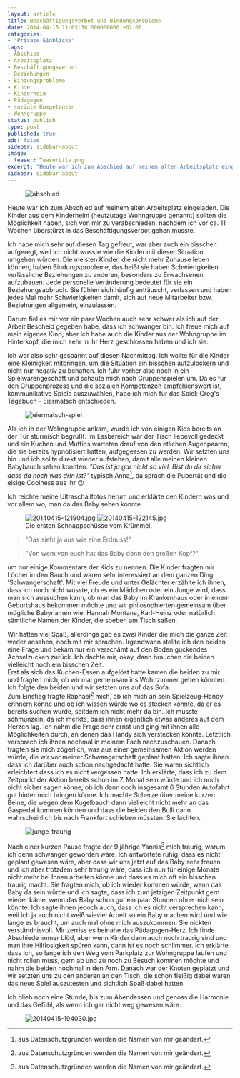 ```yaml
---
layout: article
title: Beschäftigungsverbot und Bindungsprobleme
date: 2014-04-15 11:03:38.000000000 +02:00
categories:
- "Private Einblicke"
tags:
- Abschied
- Arbeitsplatz
- Beschäftigungsverbot
- Beziehungen
- Bindungsprobleme
- Kinder
- Kinderheim
- Pädagogen
- soziale Kompetenzen
- Wohngruppe
status: publish
type: post
published: true
ads: false
sidebar: sidebar-about
image:
  teaser: TeaserLila.png
excerpt: "Heute war ich zum Abschied auf meinem alten Arbeitsplatz eingeladen. Die Kinder aus dem Kinderheim (heutzutage Wohngruppe genannt) sollten die Möglichkeit haben, sich von mir zu verabschieden, nachdem ich vor ca. 11 Wochen überstürzt in das Beschäftigungsverbot gehen musste."
sidebar: sidebar-about
---
```

<figure>
  <img src="{{ site.url }}/images/abschied.jpg" alt="abschied" />
</figure>

Heute war ich zum Abschied auf meinem alten Arbeitsplatz eingeladen.
Die Kinder aus dem Kinderheim (heutzutage Wohngruppe genannt) sollten die Möglichkeit haben, sich von mir zu verabschieden, nachdem ich vor ca. 11 Wochen überstürzt in das Beschäftigungsverbot gehen musste.

Ich habe mich sehr auf diesen Tag gefreut, war aber auch ein bisschen aufgeregt, weil ich nicht wusste wie die Kinder mit dieser Situation umgehen würden.
Die meisten Kinder, die nicht mehr Zuhause leben können, haben Bindungsprobleme, das heißt sie haben Schwierigkeiten verlässliche Beziehungen zu anderen, besonders zu Erwachsenen aufzubauen.
Jede personelle Veränderung bedeutet für sie ein Beziehungsabbruch.
Sie fühlen sich häufig enttäuscht, verlassen und haben jedes Mal mehr Schwierigkeiten damit, sich auf neue Mitarbeiter bzw. Beziehungen allgemein, einzulassen.

Darum fiel es mir vor ein paar Wochen auch sehr schwer als ich auf der Arbeit Bescheid gegeben habe, dass ich schwanger bin.
Ich freue mich auf mein eigenes Kind, aber ich habe auch die Kinder aus der Wohngruppe im Hinterkopf, die mich sehr in ihr Herz geschlossen haben und ich sie.

Ich war also sehr gespannt auf diesen Nachmittag.
Ich wollte für die Kinder eine Kleinigkeit mitbringen, um die Situation ein bisschen aufzulockern und nicht nur negativ zu behaften.
Ich fuhr vorher also noch in ein Spielwarengeschäft und schaute mich nach Gruppenspielen um.
Da es für den Gruppenprozess und die sozialen Kompetenzen empfehlenswert ist, kommunikative Spiele auszuwählen, habe ich mich für das Spiel: Greg's Tagebuch - Eiermatsch entschieden.

<figure>
<img src="{{ site.url }}/images/eiermatsch-spiel.jpg" alt="eiermatsch-spiel" />
</figure>

Als ich in der Wohngruppe ankam, wurde ich von einigen Kids bereits an der Tür stürmisch begrüßt.
Im Essbereich war der Tisch liebevoll gedeckt und ein Kuchen und Muffins warteten drauf von den etlichen Augenpaaren, die sie bereits hypnotisiert hatten, aufgegessen zu werden. Wir setzten uns hin und ich sollte direkt wieder aufstehen, damit alle meinen kleinen Babybauch sehen konnten.
*"Das ist ja gar nicht so viel. Bist du dir sicher dass da noch was drin ist?"*
typisch Anna[^1], da sprach die Pubertät und die eisige Coolness aus ihr :wink:

Ich reichte meine Ultraschallfotos herum und erklärte den Kindern was und vor allem wo, man da das Baby sehen konnte.

<figure class="half">
<img src="{{ site.url }}/images/20140415-121904.jpg" alt="20140415-121904.jpg" />
<img src="{{ site.url }}/images/20140415-122145.jpg" alt="20140415-122145.jpg" />
<figcaption>Die ersten Schnappschüsse vom Krümmel.</figcaption>
</figure>

>"Das sieht ja aus wie eine Erdnuss!"

>"Von wem von euch hat das Baby denn den großen Kopf?"

um nur einige Kommentare der Kids zu nennen.
Die Kinder fragten mir Löcher in den Bauch und waren sehr interessiert an dem ganzen Ding 'Schwangerschaft'.
Mit viel Freude und unter Gelächter erzählte ich ihnen, dass ich noch nicht wusste, ob es ein Mädchen oder ein Junge wird; dass man sich aussuchen kann, ob man das Baby im Krankenhaus oder in einem Geburtshaus bekommen möchte und wir philosophierten gemeinsam über mögliche Babynamen wie: Hannah Montana, Karl-Heinz oder natürlich sämtliche Namen der Kinder, die soeben am Tisch saßen.

Wir hatten viel Spaß, allerdings gab es zwei Kinder die mich die ganze Zeit weder ansahen, noch mit mir sprachen.
Irgendwann stellte ich den beiden eine Frage und bekam nur ein verschämt auf den Boden guckendes Achselzucken zurück.
Ich dachte mir, okay, dann brauchen die beiden vielleicht noch ein bisschen Zeit.  
Erst als sich das Kuchen-Essen aufgelöst hatte kamen die beiden zu mir und fragten mich, ob wir mal gemeinsam ins Wohnzimmer gehen könnten.
Ich folgte den beiden und wir setzten uns auf das Sofa.  
Zum Einstieg fragte Raphael[^1] mich, ob ich mich an sein Spielzeug-Handy erinnern könne und ob ich wissen würde wo es stecken könnte, da er es bereits suchen würde, seitdem ich nicht mehr da bin.
Ich musste schmunzeln, da ich merkte, dass ihnen eigentlich etwas anderes auf dem Herzen lag.
Ich nahm die Frage sehr ernst und ging mit ihnen alle Möglichkeiten durch, an denen das Handy sich verstecken könnte.
Letztlich versprach ich ihnen nochmal in meinem Fach nachzuschauen.
Danach fragten sie mich zögerlich, was aus einer gemeinsamen Aktion werden würde, die wir vor meiner Schwangerschaft geplant hatten.
Ich sagte ihnen dass ich darüber auch schon nachgedacht hatte.
Sie waren sichtlich erleichtert dass ich es nicht vergessen hatte.
Ich erklärte, dass ich zu dem Zeitpunkt der Aktion bereits schon im 7. Monat sein würde und ich noch nicht sicher sagen könne, ob ich dann noch insgesamt 6 Stunden Autofahrt gut hinter mich bringen könne.
Ich machte Scherze über meine kurzen Beine, die wegen dem Kugelbauch dann vielleicht nicht mehr an das Gaspedal kommen können und dass die beiden den Bulli dann wahrscheinlich bis nach Frankfurt schieben müssten.
Sie lachten.

<figure>
  <img src="{{ site.url }}/images/junge_traurig.jpg" alt="junge_traurig" />
</figure>

Nach einer kurzen Pause fragte der 9 jährige Yannis[^1] mich traurig, warum ich denn schwanger geworden wäre.
Ich antwortete ruhig, dass es nicht geplant gewesen wäre, aber dass wir uns jetzt auf das Baby sehr freuen und ich aber trotzdem sehr traurig wäre, dass ich nun für einige Monate nicht mehr bei Ihnen arbeiten könne und dass es mich oft ein bisschen traurig macht.
Sie fragten mich, ob ich wieder kommen würde, wenn das Baby da sein würde und ich sagte, dass ich zum jetzigen Zeitpunkt gern wieder käme, wenn das Baby schon gut ein paar Stunden ohne mich sein könnte.
Ich sagte ihnen jedoch auch, dass ich es nicht versprechen kann, weil ich ja auch nicht weiß wieviel Arbeit so ein Baby machen wird und wie lange es braucht, um auch mal ohne mich auszukommen. Sie nickten verständnisvoll.
Mir zerriss es beinahe das Pädagogen-Herz.
Ich finde Abschiede immer blöd, aber wenn Kinder dann auch noch traurig sind und man ihre Hilflosigkeit spüren kann, dann ist es noch schlimmer.
Ich erklärte dass ich, so lange ich den Weg vom Parkplatz zur Wohngruppe laufen und nicht rollen muss, gern ab und zu noch zu Besuch kommen möchte und nahm die beiden nochmal in den Arm.
Danach war der Knoten geplatzt und wir setzten uns zu den anderen an den Tisch, die schon fleißig dabei waren das neue Spiel auszutesten und sichtlich Spaß dabei hatten.

Ich blieb noch eine Stunde, bis zum Abendessen und genoss die Harmonie und das Gefühl, als wenn ich gar nicht weg gewesen wäre.

<figure>
  <img src="{{ site.url }}/images/20140415-194030.jpg" alt="20140415-194030.jpg" />
</figure>

[^1]: aus Datenschutzgründen werden die Namen von mir geändert.
